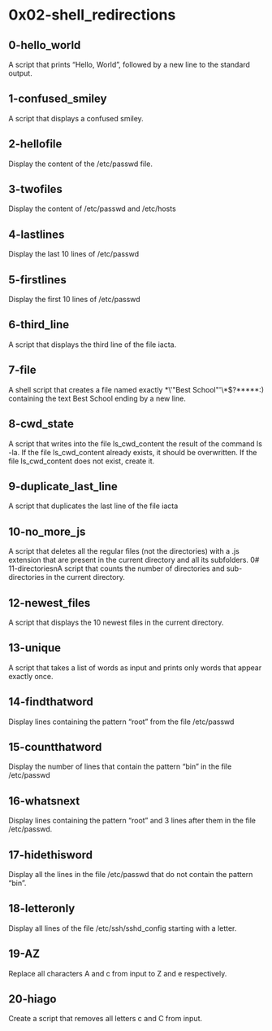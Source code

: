 # 0x02-shell_redirections
## 0-hello_world
A script that prints “Hello, World”, followed by a new line to the standard output.
## 1-confused_smiley
A script that displays a confused smiley.
## 2-hellofile
Display the content of the /etc/passwd file.
## 3-twofiles
Display the content of /etc/passwd and /etc/hosts
## 4-lastlines
Display the last 10 lines of /etc/passwd
## 5-firstlines
Display the first 10 lines of /etc/passwd
## 6-third_line
A script that displays the third line of the file iacta.
## 7-file
A shell script that creates a file named exactly \*\\'"Best School"\'\\*$\?\*\*\*\*\*:\) containing the text Best School ending by a new line.
## 8-cwd_state
A script that writes into the file ls_cwd_content the result of the command ls -la. If the file ls_cwd_content already exists, it should be overwritten. If the file ls_cwd_content does not exist, create it.
## 9-duplicate_last_line
A script that duplicates the last line of the file iacta
## 10-no_more_js
A script that deletes all the regular files (not the directories) with a .js extension that are present in the current directory and all its subfolders.
0# 11-directoriesnA script that counts the number of directories and sub-directories in the current directory.
## 12-newest_files
A script that displays the 10 newest files in the current directory.
## 13-unique
A script that takes a list of words as input and prints only words that appear exactly once.
## 14-findthatword
Display lines containing the pattern “root” from the file /etc/passwd
## 15-countthatword
Display the number of lines that contain the pattern “bin” in the file /etc/passwd
## 16-whatsnext
Display lines containing the pattern “root” and 3 lines after them in the file /etc/passwd.
## 17-hidethisword
Display all the lines in the file /etc/passwd that do not contain the pattern “bin”.
## 18-letteronly
Display all lines of the file /etc/ssh/sshd_config starting with a letter.
## 19-AZ
Replace all characters A and c from input to Z and e respectively.
## 20-hiago
Create a script that removes all letters c and C from input.
